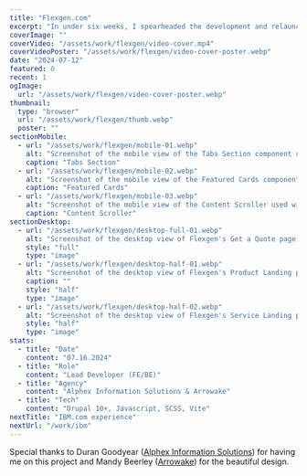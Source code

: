 ```yaml
---
title: "Flexgen.com"
excerpt: "In under six weeks, I spearheaded the development and relaunch of Flexgen.com on Drupal 10+. This project involved creating over 15 custom components/paragraph types, theme variations, forms, product landing pages, and blog posts to effectively showcase Flexgens offerings. Utilizing Vite as the build tool, I implemented Hot Module Replacement (HMR) for an efficient front-end development experience. <a href='https://www.flexgen.com' target='_blank'>visit site</a>"
coverImage: ""
coverVideo: "/assets/work/flexgen/video-cover.mp4"
coverVideoPoster: "/assets/work/flexgen/video-cover-poster.webp"
date: "2024-07-12"
featured: 0
recent: 1
ogImage:
  url: "/assets/work/flexgen/video-cover-poster.webp"
thumbnail:
  type: "browser"
  url: "/assets/work/flexgen/thumb.webp"
  poster: ""
sectionMobile:
  - url: "/assets/work/flexgen/mobile-01.webp"
    alt: "Screenshot of the mobile view of the Tabs Section component used within Flexgen's services page."
    caption: "Tabs Section"
  - url: "/assets/work/flexgen/mobile-02.webp"
    alt: "Screenshot of the mobile view of the Featured Cards component used within Flexgen's product landing."
    caption: "Featured Cards"
  - url: "/assets/work/flexgen/mobile-03.webp"
    alt: "Screenshot of the mobile view of the Content Scroller used within Flexgen's homepage."
    caption: "Content Scroller"
sectionDesktop:
  - url: "/assets/work/flexgen/desktop-full-01.webp"
    alt: "Screenshot of the desktop view of Flexgen's Get a Quote page."
    style: "full"
    type: "image"
  - url: "/assets/work/flexgen/desktop-half-01.webp"
    alt: "Screenshot of the desktop view of Flexgen's Product Landing page."
    caption: ""
    style: "half"
    type: "image"
  - url: "/assets/work/flexgen/desktop-half-02.webp"
    alt: "Screenshot of the desktop view of Flexgen's Service Landing page."
    style: "half"
    type: "image"
stats:
  - title: "Date"
    content: "07.16.2024"
  - title: "Role"
    content: "Lead Developer (FE/BE)"
  - title: "Agency"
    content: "Alphex Information Solutions & Arrowake"
  - title: "Tech"
    content: "Drupal 10+, Javascript, SCSS, Vite"
nextTitle: "IBM.com experience"
nextUrl: "/work/ibm"
---
```


Special thanks to Duran Goodyear ([Alphex Information Solutions](https://alphex.com/)) for having me on this project and Mandy Beerley ([Arrowake](https://arrowake.com/)) for the beautiful design.